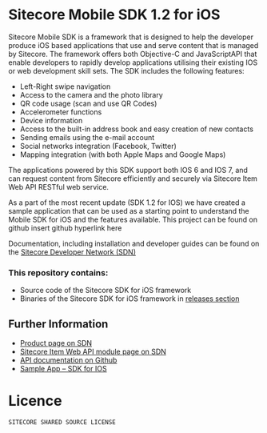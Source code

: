 Sitecore Mobile SDK 1.2 for iOS
======================================

Sitecore Mobile SDK is a framework that is designed to help the developer produce iOS based applications that use and serve content that is managed by Sitecore. The framework offers both Objective-C and JavaScriptAPI that enable developers to rapidly develop applications utilising their existing IOS or web development skill sets. The SDK includes the following features:

 * Left-Right swipe navigation
 * Access to the camera and the photo library
 * QR code usage (scan and use QR Codes)
 * Accelerometer functions
 * Device information
 * Access to the built-in address book and easy creation of new contacts
 * Sending emails using the e-mail account
 * Social networks integration (Facebook, Twitter)
 * Mapping integration (with both Apple Maps and Google Maps)


The applications powered by this SDK support both IOS 6 and IOS 7, and can request content from Sitecore efficiently and securely via Sitecore Item Web API RESTful web service.

As a part of the most recent update (SDK 1.2 for IOS) we have created a sample application that can be used as a starting point to understand the Mobile SDK for iOS and the features available. This project can be found on github insert github hyperlink here

Documentation, including installation and developer guides can be found on the [Sitecore Developer Network (SDN)][3]


### This repository contains:
 * Source code of the Sitecore SDK for iOS framework
 * Binaries of the Sitecore SDK for iOS framework in [releases section][7]

## Further Information
 * [Product page on SDN][1]
 * [Sitecore Item Web API module page on SDN][2]
 * [API documentation on Github][5]
 * [Sample App – SDK for IOS][6]
 
# Licence
```
SITECORE SHARED SOURCE LICENSE
```

 [1]: http://sdn.sitecore.net/Products/Sitecore%20Mobile%20SDK/Sitecore%20Mobile%20SDK%20for%20iOS/Mobile%20SDK%201,-d-,2%20for%20iOS.aspx
 [2]: http://sdn.sitecore.net/Products/Sitecore%20Item%20Web%20API.aspx
 [3]: http://sdn.sitecore.net/Products/Sitecore%20Mobile%20SDK/Sitecore%20Mobile%20SDK%20for%20iOS/Mobile%20SDK%201,-d-,2%20for%20iOS/Documentation.aspx
 [5]: http://sitecore.github.io/sitecore-ios-sdk/
 [6]: https://github.com/Sitecore/sitecore-ios-sdk-sample
 [7]: https://github.com/Sitecore/sitecore-ios-sdk/releases
